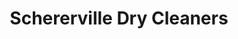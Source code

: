 ---
title: "Schererville Dry Cleaners"
url: /schererville/schererville-dry-cleaners/
shop: laundry
---